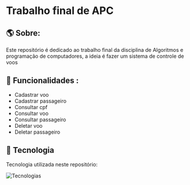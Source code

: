 # Trabalho final de APC

## :earth_americas: Sobre:

Este repositório é dedicado ao trabalho final da disciplina de Algoritmos e programação de computadores, a ideia é fazer um sistema de controle de voos

## :orange_book: Funcionalidades :
  
  - Cadastrar voo
  - Cadastrar passageiro
  - Consultar cpf
  - Consultar voo
  - Consultar passageiro
  - Deletar voo
  - Deletar passageiro

## :hammer: Tecnologia

Tecnologia utilizada neste repositório: 

![Tecnologias](https://skillicons.dev/icons?i=c)

 
